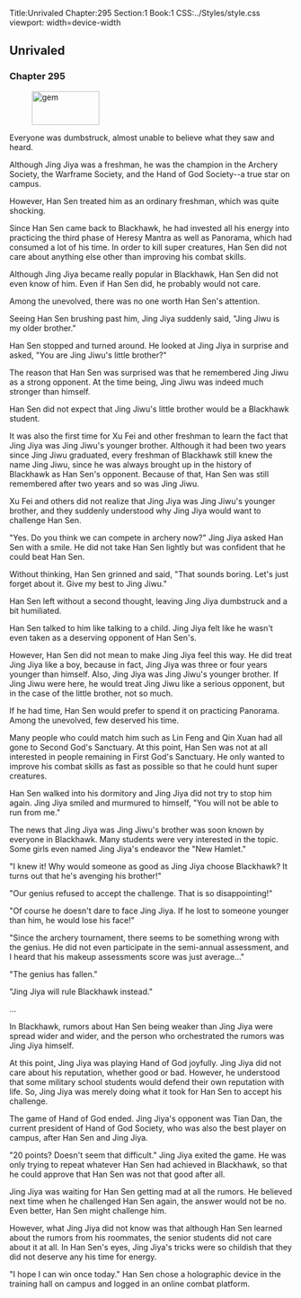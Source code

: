 Title:Unrivaled 
Chapter:295 
Section:1 
Book:1 
CSS:../Styles/style.css 
viewport: width=device-width
  
## Unrivaled
### Chapter 295
  
<figure>
	<img src="../Images/gem.gif" alt="gem" id="gem" width="120" height="60" />
</figure>
  

  
Everyone was dumbstruck, almost unable to believe what they saw and heard.

Although Jing Jiya was a freshman, he was the champion in the Archery Society, the Warframe Society, and the Hand of God Society--a true star on campus.

However, Han Sen treated him as an ordinary freshman, which was quite shocking.

Since Han Sen came back to Blackhawk, he had invested all his energy into practicing the third phase of Heresy Mantra as well as Panorama, which had consumed a lot of his time. In order to kill super creatures, Han Sen did not care about anything else other than improving his combat skills.

Although Jing Jiya became really popular in Blackhawk, Han Sen did not even know of him. Even if Han Sen did, he probably would not care.

Among the unevolved, there was no one worth Han Sen's attention.

Seeing Han Sen brushing past him, Jing Jiya suddenly said, "Jing Jiwu is my older brother."

Han Sen stopped and turned around. He looked at Jing Jiya in surprise and asked, "You are Jing Jiwu's little brother?"

The reason that Han Sen was surprised was that he remembered Jing Jiwu as a strong opponent. At the time being, Jing Jiwu was indeed much stronger than himself.

Han Sen did not expect that Jing Jiwu's little brother would be a Blackhawk student.

It was also the first time for Xu Fei and other freshman to learn the fact that Jing Jiya was Jing Jiwu's younger brother. Although it had been two years since Jing Jiwu graduated, every freshman of Blackhawk still knew the name Jing Jiwu, since he was always brought up in the history of Blackhawk as Han Sen's opponent. Because of that, Han Sen was still remembered after two years and so was Jing Jiwu.

Xu Fei and others did not realize that Jing Jiya was Jing Jiwu's younger brother, and they suddenly understood why Jing Jiya would want to challenge Han Sen.

"Yes. Do you think we can compete in archery now?" Jing Jiya asked Han Sen with a smile. He did not take Han Sen lightly but was confident that he could beat Han Sen.

Without thinking, Han Sen grinned and said, "That sounds boring. Let's just forget about it. Give my best to Jing Jiwu."

Han Sen left without a second thought, leaving Jing Jiya dumbstruck and a bit humiliated.

Han Sen talked to him like talking to a child. Jing Jiya felt like he wasn't even taken as a deserving opponent of Han Sen's.

However, Han Sen did not mean to make Jing Jiya feel this way. He did treat Jing Jiya like a boy, because in fact, Jing Jiya was three or four years younger than himself. Also, Jing Jiya was Jing Jiwu's younger brother. If Jing Jiwu were here, he would treat Jing Jiwu like a serious opponent, but in the case of the little brother, not so much.

If he had time, Han Sen would prefer to spend it on practicing Panorama. Among the unevolved, few deserved his time.

Many people who could match him such as Lin Feng and Qin Xuan had all gone to Second God's Sanctuary. At this point, Han Sen was not at all interested in people remaining in First God's Sanctuary. He only wanted to improve his combat skills as fast as possible so that he could hunt super creatures.

Han Sen walked into his dormitory and Jing Jiya did not try to stop him again. Jing Jiya smiled and murmured to himself, "You will not be able to run from me."

The news that Jing Jiya was Jing Jiwu's brother was soon known by everyone in Blackhawk. Many students were very interested in the topic. Some girls even named Jing Jiya's endeavor the "New Hamlet."

"I knew it! Why would someone as good as Jing Jiya choose Blackhawk? It turns out that he's avenging his brother!"

"Our genius refused to accept the challenge. That is so disappointing!"

"Of course he doesn't dare to face Jing Jiya. If he lost to someone younger than him, he would lose his face!"

"Since the archery tournament, there seems to be something wrong with the genius. He did not even participate in the semi-annual assessment, and I heard that his makeup assessments score was just average…"

"The genius has fallen."

"Jing Jiya will rule Blackhawk instead."

…

In Blackhawk, rumors about Han Sen being weaker than Jing Jiya were spread wider and wider, and the person who orchestrated the rumors was Jing Jiya himself.

At this point, Jing Jiya was playing Hand of God joyfully. Jing Jiya did not care about his reputation, whether good or bad. However, he understood that some military school students would defend their own reputation with life. So, Jing Jiya was merely doing what it took for Han Sen to accept his challenge.

The game of Hand of God ended. Jing Jiya's opponent was Tian Dan, the current president of Hand of God Society, who was also the best player on campus, after Han Sen and Jing Jiya.

"20 points? Doesn't seem that difficult." Jing Jiya exited the game. He was only trying to repeat whatever Han Sen had achieved in Blackhawk, so that he could approve that Han Sen was not that good after all.

Jing Jiya was waiting for Han Sen getting mad at all the rumors. He believed next time when he challenged Han Sen again, the answer would not be no. Even better, Han Sen might challenge him.

However, what Jing Jiya did not know was that although Han Sen learned about the rumors from his roommates, the senior students did not care about it at all. In Han Sen's eyes, Jing Jiya's tricks were so childish that they did not deserve any his time for energy.

"I hope I can win once today." Han Sen chose a holographic device in the training hall on campus and logged in an online combat platform.